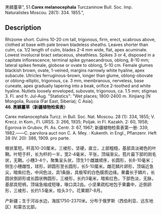 黑鳞薹草",
51.**Carex melanocephala** Turczaninow Bull. Soc. Imp. Naturalistes Moscou. 28(1): 334. 1855.",

## Description
Rhizome short. Culms 10-20 cm tall, trigonous, firm, erect, scabrous above, clothed at base with pale brown bladeless sheaths. Leaves shorter than culm, ca. 1/2 length of culm, blades 2-4 mm wide, flat, apex acuminate. Lowest involucral bract setaceous, sheathless. Spikes 3 or 4, disposed in a capitate inflorescence; terminal spike gynaecandrous, oblong, 8-10 mm; lateral spikes female, globose or ovate to oblong, 5-10 cm. Female glumes blackish brown, ovate, 1-veined, margins narrowly white hyaline, apex subacute. Utricles ferruginous-brown, longer than glume, oblong-obovate or oblong-elliptic, trigonous, ca. 3 mm, membranous, nerveless, base cuneate, apex gradually tapering into a beak, orifice 2-toothed and white hyaline. Nutlets loosely enveloped, subovate, trigonous, ca. 1.5 mm; stigmas 3. Fl. and fr. Jul-Aug.
  "Statistics": "Wet places; 1800-2400 m. Xinjiang [N Mongolia, Russia (Far East, Siberia); C Asia].
**46. 黑鳞薹草（新疆植物检索表）**

Carex melanocephala Turcz. in Bull. Soc. Nat. Moscou. 28 (1): 334, 1855; V. Krecz. in Kom., Fl. URSS. 3: 266, 1935; Poljak. in Fl. Kazakh. 2: 60, 1958; Egorova in Grubov, Pl. As. Centr. 3: 67, 1967; 新疆植物检索表第一册: 339, 1982.——C. parvilora auct non C. A. Mey. : Kukenth. in Engl., Pflanzenr. Heft 38 (IV. 20): 386, 1909. pro parte.

根状茎短。秆高10-20厘米，三棱形，坚硬，直立，上部粗糙，基部具淡褐色的叶鞘。叶短于秆，长为秆的一半，宽2-4毫米，平张，顶端渐尖。苞片最下部的刚毛状，无鞘。小穗3-4个，聚集呈头状，顶生1个雌雄顺序，长圆形，长8-10毫米；侧生小穗雌性，球形，卵圆形至长圆形，长5-10厘米。雌花鳞片卵形，顶端近急尖，暗紫红色，中间色淡，具1条脉，具极窄的白色膜质边缘。果囊长于鳞片，长圆状倒卵形或长圆状椭圆形，三棱形，长约3毫米，暗紫红色，下部色淡，无脉，基部具短柄，顶端急缩成短喙，喙口具2齿。小坚果疏松地包于果囊中，近倒卵形，三棱形，长约1.5毫米，柱头3个。花果期7-8月。

产新疆；生于河谷水边，海拔1750-2370米。分布于俄罗斯（西伯利亚、远东地区）和蒙古北部。
